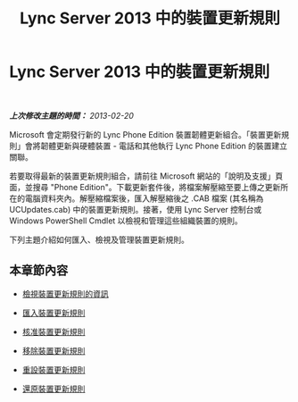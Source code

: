 ﻿---
title: Lync Server 2013 中的裝置更新規則
TOCTitle: Lync Server 2013 中的裝置更新規則
ms:assetid: a2f7e293-3342-4566-9605-410cb95f3b3b
ms:mtpsurl: https://technet.microsoft.com/zh-tw/library/JJ994062(v=OCS.15)
ms:contentKeyID: 52056162
ms.date: 08/10/2015
mtps_version: v=OCS.15
ms.translationtype: HT
---

# Lync Server 2013 中的裝置更新規則

 

_**上次修改主題的時間：** 2013-02-20_

Microsoft 會定期發行新的 Lync Phone Edition 裝置韌體更新組合。「裝置更新規則」會將韌體更新與硬體裝置 - 電話和其他執行 Lync Phone Edition 的裝置建立關聯。

若要取得最新的裝置更新規則組合，請前往 Microsoft 網站的「說明及支援」頁面，並搜尋 "Phone Edition"。下載更新套件後，將檔案解壓縮至要上傳之更新所在的電腦資料夾內。解壓縮檔案後，匯入解壓縮後之 .CAB 檔案 (其名稱為 UCUpdates.cab) 中的裝置更新規則。接著，使用 Lync Server 控制台或 Windows PowerShell Cmdlet 以檢視和管理這些組織裝置的規則。

下列主題介紹如何匯入、檢視及管理裝置更新規則。

## 本章節內容

  - [檢視裝置更新規則的資訊](lync-server-2013-view-information-about-device-update-rules.md)

  - [匯入裝置更新規則](lync-server-2013-import-device-update-rules.md)

  - [核准裝置更新規則](lync-server-2013-approve-a-device-update-rule.md)

  - [移除裝置更新規則](lync-server-2013-remove-a-device-update-rule.md)

  - [重設裝置更新規則](lync-server-2013-reset-a-device-update-rule.md)

  - [還原裝置更新規則](lync-server-2013-restore-a-device-update-rule.md)

